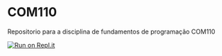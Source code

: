 # COM110
Repositorio para a disciplina de fundamentos de programação COM110

[![Run on Repl.it](https://repl.it/badge/github/jonasbraga/COM110)](https://repl.it/github/jonasbraga/COM110)
